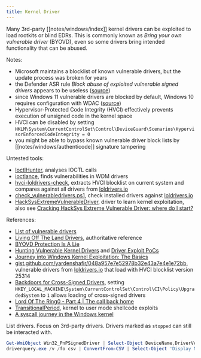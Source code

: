 ```yaml
---
title: Kernel Driver
---
```


Many 3rd-party [[notes/windows/index]] kernel drivers can be exploited to load rootkits or blind EDRs.
This is commonly known as *Bring your own vulnerable driver* (BYOVD), even so some drivers bring intended functionality that can be abused.

Notes:

- Microsoft maintains a blocklist of known vulnerable drivers, but the update process was broken for years
- the Defender ASR rule *Block abuse of exploited vulnerable signed drivers* appears to be useless ([source](http://web.archive.org/web/20221017071614/https://arstechnica.com/information-technology/2022/10/how-a-microsoft-blunder-opened-millions-of-pcs-to-potent-malware-attacks/))
- since Windows 11 vulnerable drivers are blocked by default, Windows 10 requires configuration with WDAC ([source](https://learn.microsoft.com/en-us/windows/security/threat-protection/windows-defender-application-control/microsoft-recommended-driver-block-rules))
- Hypervisor-Protected Code Integrity (HVCI) effectively prevents execution of unsigned code in the kernel space
- HVCI can be disabled by setting `HKLM\System\CurrentControlSet\Control\DeviceGuard\Scenarios\HypervisorEnforcedCodeIntegrity = 0`
- you might be able to bypass known vulnerable driver block lists by [[notes/windows/authenticode]] signature tampering

Untested tools:

- [IoctlHunter](https://github.com/z4ksec/ioctlhunter), analyses IOCTL calls
- [ioctlance](https://github.com/zeze-zeze/ioctlance), finds vulnerabilities in WDM drivers
- [hvci-loldrivers-check](https://github.com/trailofbits/HVCI-loldrivers-check), extracts HVCI blocklist on current system and compares against all drivers from [loldrivers.io](https://www.loldrivers.io/)
- [check_vulnerabledrivers.ps1](https://gist.github.com/api0cradle/d52832e36aaf86d443b3b9f58d20c01d), check installed drivers against [loldrivers.io](https://www.loldrivers.io/)
- [HackSysExtremeVulnerableDriver](https://github.com/hacksysteam/HackSysExtremeVulnerableDriver), driver to learn kernel exploitation, also see [Cracking HackSys Extreme Vulnerable Driver: where do I start?](http://web.archive.org/web/20240204095346/https://mdanilor.github.io/posts/hevd-0/)

References:

- [List of vulnerable drivers](https://github.com/eclypsium/Screwed-Drivers/blob/master/DRIVERS.md)
- [Living Off The Land Drivers](https://www.loldrivers.io/), authoritative reference
- [BYOVD Protection Is A Lie](http://web.archive.org/web/20231212011149/https://vu.ls/blog/byovd-protection-is-a-lie/)
- [Hunting Vulnerable Kernel Drivers](http://web.archive.org/web/20231101190125/https://blogs.vmware.com/security/2023/10/hunting-vulnerable-kernel-drivers.html) and [Driver Exploit PoCs](https://github.com/TakahiroHaruyama/VDR/tree/main/PoCs/firmware)
- [Journey into Windows Kernel Exploitation: The Basics](http://web.archive.org/web/20230820105350/https://scribe.rip/@neuvik/journey-into-windows-kernel-exploitation-the-basics-fff72116ca33)
- [gist.github.com/yardenshafir/048a957e7e52978b32e43a7e4e1e72bb](https://gist.github.com/yardenshafir/048a957e7e52978b32e43a7e4e1e72bb), vulnerable drivers from [loldrivers.io](https://www.loldrivers.io/) that load with HVCI blocklist version 25314
- [Backdoors for Cross-Signed Drivers](http://web.archive.org/web/20230721015754/https://www.geoffchappell.com/notes/security/whqlsettings/index.htm), setting `HKEY_LOCAL_MACHINE\System\CurrentControlSet\Control\CI\Policy\UpgradedSystem` to `1` allows loading of cross-signed drivers
- [Lord Of The Ring0 - Part 4 | The call back home](http://web.archive.org/web/20230306201837/https://idov31.github.io/2023/02/24/lord-of-the-ring0-p4.html)
- [TransitionalPeriod](https://github.com/RobinFassinaMoschiniForks/TransitionalPeriod), kernel to user mode shellcode exploits
- [A syscall journey in the Windows kernel](http://web.archive.org/web/20221126094327/https://alice.climent-pommeret.red/posts/a-syscall-journey-in-the-windows-kernel/)

List drivers.
Focus on 3rd-party drivers.
Drivers marked as `stopped` can still be interacted with.

~~~ powershell
Get-WmiObject Win32_PnPSignedDriver | Select-Object DeviceName,DriverVersion,Manufacturer | ?{$_.Manufacturer -notlike 'Microsoft*' -and $_.Manufacturer -notlike 'Windows*' -and $_.Manufacturer -notlike '(Standard*'}
driverquery.exe /v /fo csv | ConvertFrom-CSV | Select-Object 'Display Name','Start Mode',Path
~~~
